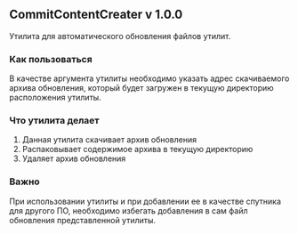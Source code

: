 ## CommitContentCreater v 1.0.0
Утилита для автоматического обновления файлов утилит.
### Как пользоваться
В качестве аргумента утилиты необходимо указать адрес скачиваемого архива обновления, который будет загружен в текущую директорию расположения утилиты.
### Что утилита делает
1) Данная утилита скачивает архив обновления
2) Распаковывает содержимое архива в текущую директорию
3) Удаляет архив обновления
### Важно
При использовании утилиты и при добавлении ее в качестве спутника для другого ПО, необходимо избегать добавления в сам файл обновления представленной утилиты.
